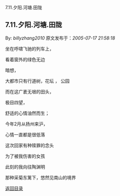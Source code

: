 7.11.夕阳.河塘.田陇
## 7.11.夕阳.河塘.田陇

By: *billyzhang2010* 原文发布于：*2005-07-17 21:58:18*

坐在呼啸飞驰的列车上，

看着窗外的绿色无边

暗想，

大都市只有行道树，花坛 ， 公园

而在这广袤无垠的田头，

极目四望，

舒适的心情油然而生；

 

今年2月从扬州来沪，

心情一直都是很低落

 

这次回家有种赎罪的念头

为了被我伤害的女孩

 

此刻的我向往陶渊明

那种采菊东篱下，悠然见南山的境界

 

 

 

 

[返回目录](index.html)
